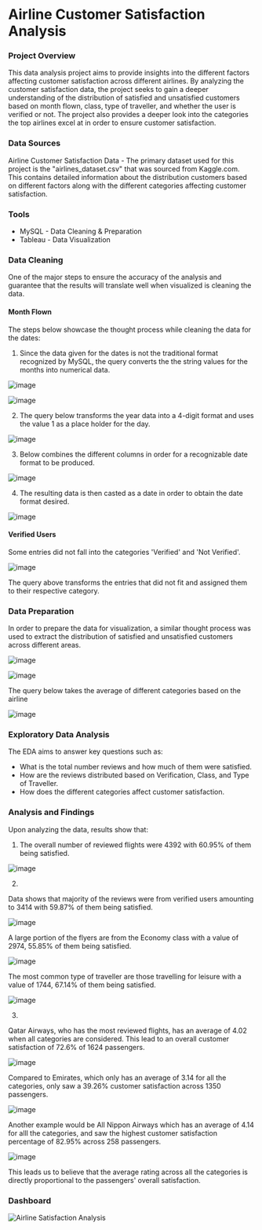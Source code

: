 # Airline Customer Satisfaction Analysis

### Project Overview

   This data analysis project aims to provide insights into the different factors affecting customer satisfaction across different airlines. By analyzing the customer satisfaction data,
   the project seeks to gain a deeper understanding of the distribution of satisfied and unsatisfied customers based on month flown, class, type of traveller, and whether the user is verified or not. 
   The project also provides a deeper look into the categories the top airlines excel at in order to ensure customer satisfaction.

  
### Data Sources

   Airline Customer Satisfaction Data - The primary dataset used for this project is the "airlines_dataset.csv" that was sourced from Kaggle.com. This contains detailed information about the distribution customers based on 
   different factors along with the different categories affecting customer satisfaction.

### Tools

  - MySQL - Data Cleaning & Preparation
  - Tableau - Data Visualization

### Data Cleaning 

One of the major steps to ensure the accuracy of the analysis and guarantee that the results will translate well when visualized is cleaning the data. 


#### Month Flown

The steps below showcase the thought process while cleaning the data for the dates:

1. Since the data given for the dates is not the traditional format recognized by MySQL, the query converts the the string values for the months into numerical data.

![image](https://github.com/NinoJornales/sql-tableau-project-airline-satisfaction/assets/166905805/0dbc3c43-7d30-4559-90e6-ddffa3cfef4b)

![image](https://github.com/NinoJornales/sql-tableau-project-airline-satisfaction/assets/166905805/bf766aa5-8927-4d04-ae81-e0c8679ef517)

2. The query below transforms the year data into a 4-digit format and uses the value 1 as a place holder for the day. 

![image](https://github.com/NinoJornales/sql-tableau-project-airline-satisfaction/assets/166905805/cc887640-1b00-4628-9040-f222de536ce4)

3. Below combines the different columns in order for a recognizable date format to be produced.

![image](https://github.com/NinoJornales/sql-tableau-project-airline-satisfaction/assets/166905805/7ebda0bc-e95b-4113-8761-3ab21daccf97)

4. The resulting data is then casted as a date in order to obtain the date format desired.

![image](https://github.com/NinoJornales/sql-tableau-project-airline-satisfaction/assets/166905805/eb1e8cd5-1f78-4221-9b72-fff44ed425a0)


#### Verified Users

Some entries did not fall into the categories 'Verified' and 'Not Verified'. 

![image](https://github.com/NinoJornales/sql-tableau-project-airline-satisfaction/assets/166905805/1776e5b8-1560-498c-bf5b-620dd125eda0)

The query above transforms the entries that did not fit and assigned them to their respective category.

### Data Preparation

In order to prepare the data for visualization, a similar thought process was used to extract the distribution of satisfied and unsatisfied customers across different areas.

![image](https://github.com/NinoJornales/sql-tableau-project-airline-satisfaction/assets/166905805/3301ea41-bf7c-4621-8e3a-5753a5617668)

![image](https://github.com/NinoJornales/sql-tableau-project-airline-satisfaction/assets/166905805/d7c37a09-2bd4-4b05-b619-82eed813a4b2)

The query below takes the average of different categories based on the airline

![image](https://github.com/NinoJornales/sql-tableau-project-airline-satisfaction/assets/166905805/4d7cb8a1-bb88-4f45-8353-49c99ac3bdaf)


### Exploratory Data Analysis

The EDA aims to answer key questions such as:

- What is the total number reviews and how much of them were satisfied.
- How are the reviews distributed based on Verification, Class, and Type of Traveller.
- How does the different categories affect customer satisfaction.
  

### Analysis and Findings

Upon analyzing the data, results show that:

1. The overall number of reviewed flights were 4392 with 60.95% of them being satisfied. 

![image](https://github.com/NinoJornales/sql-tableau-project-airline-satisfaction/assets/166905805/e6a5ef6a-d048-4ecd-a577-75c4a2fe1692)

2. 

Data shows that majority of the reviews were from verified users amounting to 3414 with 59.87% of them being satisfied.
   
![image](https://github.com/NinoJornales/sql-tableau-project-airline-satisfaction/assets/166905805/c8897bf8-352f-4b4f-b06f-28d81de6c3d3)

A large portion of the flyers are from the Economy class with a value of 2974, 55.85% of them being satisfied.

![image](https://github.com/NinoJornales/sql-tableau-project-airline-satisfaction/assets/166905805/48684c74-8e3a-4ce3-897f-67f51cfd2760)

The most common type of traveller are those travelling for leisure with a value of 1744, 67.14% of them being satisfied.

![image](https://github.com/NinoJornales/sql-tableau-project-airline-satisfaction/assets/166905805/5ca95ad3-d7ca-4afa-b0d0-0274f6643573)


3.  
Qatar Airways, who has the most reviewed flights, has an average of 4.02 when all categories are considered. This lead to an overall customer satisfaction of 72.6% of 1624 passengers.

![image](https://github.com/NinoJornales/sql-tableau-project-airline-satisfaction/assets/166905805/7406c12e-082a-43fd-9a77-c8d1f7da68cf)


Compared to Emirates, which only has an average of 3.14 for all the categories, only saw a 39.26% customer satisfaction across 1350 passengers. 

![image](https://github.com/NinoJornales/sql-tableau-project-airline-satisfaction/assets/166905805/599c635e-01eb-4c95-980b-c8efc6fbb50b)

Another example would be All Nippon Airways which has an average of 4.14 for alll the categories, and saw the highest customer satisfaction percentage of 82.95% across 258 passengers.

![image](https://github.com/NinoJornales/sql-tableau-project-airline-satisfaction/assets/166905805/ff6f2d41-4878-46cf-bd4a-4a0b0a32f4b1)

This leads us to believe that the average rating across all the categories is directly proportional to the passengers' overall satisfaction.


### Dashboard


![Airline Satisfaction Analysis](https://github.com/NinoJornales/sql-tableau-project-airline-satisfaction/assets/166905805/25619d11-35af-4313-a173-6421404a6809)

